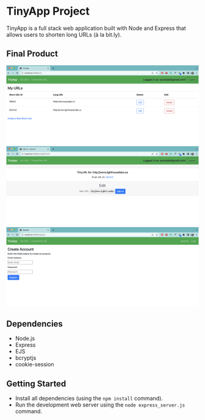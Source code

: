 # TinyApp Project

TinyApp is a full stack web application built with Node and Express that allows users to shorten long URLs (à la bit.ly).

## Final Product

!["The home page of the app with all the links added by the user."](https://github.com/Shamayal/tinyapp/blob/main/docs/urls-page.png)
!["The id page that allows users to navigate to the link and edit the URL."](https://github.com/Shamayal/tinyapp/blob/main/docs/id-edit-page.png)
!["The registration page."](https://github.com/Shamayal/tinyapp/blob/main/docs/register-page.png)

## Dependencies

- Node.js
- Express
- EJS
- bcryptjs
- cookie-session

## Getting Started

- Install all dependencies (using the `npm install` command).
- Run the development web server using the `node express_server.js` command.
